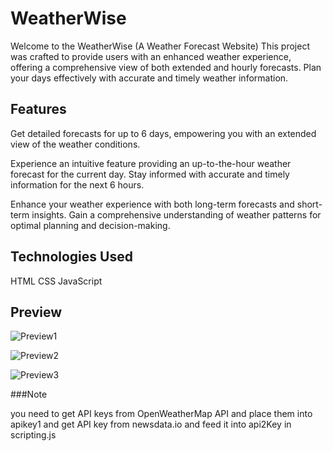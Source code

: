 # WeatherWise

Welcome to the WeatherWise (A Weather Forecast Website) This project was crafted to provide users with an enhanced weather experience, offering a comprehensive view of both extended and hourly forecasts. Plan your days effectively with accurate and timely weather information.

## Features

Get detailed forecasts for up to 6 days, empowering you with an extended view of the weather conditions.

Experience an intuitive feature providing an up-to-the-hour weather forecast for the current day. Stay informed with accurate and timely information for the next 6 hours.

Enhance your weather experience with both long-term forecasts and short-term insights. Gain a comprehensive understanding of weather patterns for optimal planning and decision-making.

## Technologies Used

HTML
CSS
JavaScript

## Preview

![Preview1](https://github.com/amrit467/WeatherWise/assets/85552327/3f25fd1d-fc6c-40ac-99fc-ad6fc260f27b)

![Preview2](https://github.com/amrit467/WeatherWise/assets/85552327/f135b025-e61b-44df-9538-5eb2075e080a)

![Preview3](https://github.com/amrit467/WeatherWise/assets/85552327/a33e1d88-a35a-4adc-ab4b-887dc214819f)

###Note

you need to get API keys from OpenWeatherMap API and place them into apikey1 and get API key from newsdata.io and feed it into api2Key in scripting.js
